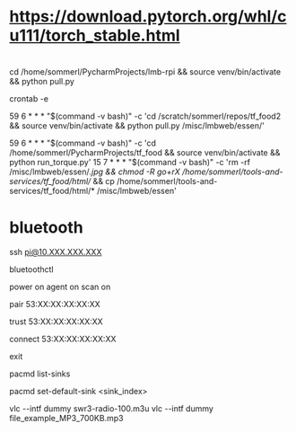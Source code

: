 # 
# https://download.pytorch.org/whl/cu111/torch_stable.html
# 
cd /home/sommerl/PycharmProjects/lmb-rpi && source venv/bin/activate && python pull.py

crontab -e

59 6 * * * "$(command -v bash)" -c 'cd /scratch/sommerl/repos/tf_food2 && source venv/bin/activate && python pull.py /misc/lmbweb/essen/'


59 6 * * * "$(command -v bash)" -c 'cd /home/sommerl/PycharmProjects/tf_food && source venv/bin/activate && python run_torque.py'
15 7 * * * "$(command -v bash)" -c 'rm -rf /misc/lmbweb/essen/*.jpg  && chmod -R go+rX /home/sommerl/tools-and-services/tf_food/html/* && cp /home/sommerl/tools-and-services/tf_food/html/* /misc/lmbweb/essen'


# bluetooth

ssh pi@10.XXX.XXX.XXX

bluetoothctl

power on
agent on
scan on

pair 53:XX:XX:XX:XX:XX

trust 53:XX:XX:XX:XX:XX

connect 53:XX:XX:XX:XX:XX

exit


pacmd list-sinks

pacmd set-default-sink <sink_index>

vlc --intf dummy swr3-radio-100.m3u 
vlc --intf dummy file_example_MP3_700KB.mp3

